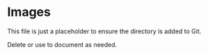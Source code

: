 # Images

This file is just a placeholder to ensure the directory is added to Git.

Delete or use to document as needed.